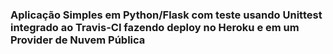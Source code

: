 ### Aplicação Simples em Python/Flask com teste usando Unittest integrado ao Travis-CI fazendo deploy no Heroku e em um Provider de Nuvem Pública

